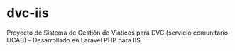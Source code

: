 # dvc-iis
Proyecto de Sistema de Gestión de Viáticos para DVC (servicio comunitario UCAB) - Desarrollado en Laravel PHP para IIS
